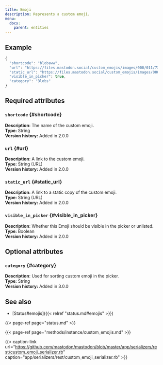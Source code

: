```yaml
---
title: Emoji
description: Represents a custom emoji.
menu:
  docs:
    parent: entities
---
```


## Example

```javascript
{
  "shortcode": "blobaww",
  "url": "https://files.mastodon.social/custom_emojis/images/000/011/739/original/blobaww.png",
  "static_url": "https://files.mastodon.social/custom_emojis/images/000/011/739/static/blobaww.png",
  "visible_in_picker": true,
  "category": "Blobs"
}
```

## Required attributes

### `shortcode` {#shortcode}

**Description:** The name of the custom emoji.\
**Type:** String\
**Version history:** Added in 2.0.0

### `url` {#url}

**Description:** A link to the custom emoji.\
**Type:** String \(URL\)\
**Version history:** Added in 2.0.0

### `static_url` {#static_url}

**Description:** A link to a static copy of the custom emoji.\
**Type:** String \(URL\)\
**Version history:** Added in 2.0.0

### `visible_in_picker` {#visible_in_picker}

**Description:** Whether this Emoji should be visible in the picker or unlisted.\
**Type:** Boolean\
**Version history:** Added in 2.0.0

## Optional attributes

### `category` {#category}

**Description:** Used for sorting custom emoji in the picker.\
**Type:** String\
**Version history:** Added in 3.0.0

## See also

* [Status\#emojis]({{< relref "status.md#emojis" >}})

{{< page-ref page="status.md" >}}

{{< page-ref page="methods/instance/custom_emojis.md" >}}

{{< caption-link url="https://github.com/mastodon/mastodon/blob/master/app/serializers/rest/custom_emoji_serializer.rb" caption="app/serializers/rest/custom\_emoji\_serializer.rb" >}}





